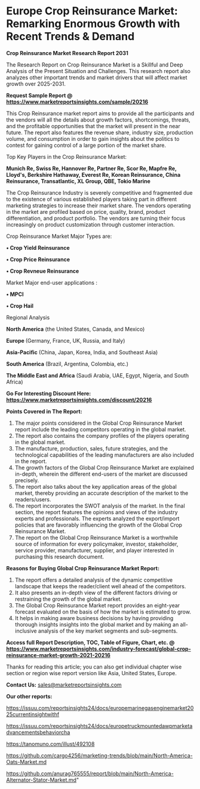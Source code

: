 # Europe Crop Reinsurance Market: Remarking Enormous Growth with Recent Trends & Demand

<strong>Crop Reinsurance Market Research Report 2031</strong>

The Research Report on Crop Reinsurance Market is a Skillful and Deep Analysis of the Present Situation and Challenges. This research report also analyzes other important trends and market drivers that will affect market growth over 2025-2031.

<strong>Request Sample Report @ <a href=https://www.marketreportsinsights.com/sample/20216>https://www.marketreportsinsights.com/sample/20216</a></strong>

This Crop Reinsurance market report aims to provide all the participants and the vendors will all the details about growth factors, shortcomings, threats, and the profitable opportunities that the market will present in the near future. The report also features the revenue share, industry size, production volume, and consumption in order to gain insights about the politics to contest for gaining control of a large portion of the market share.

Top Key Players in the Crop Reinsurance Market:

<strong>Munich Re, Swiss Re, Hannover Re, Partner Re, Scor Re, Mapfre Re, Lloyd's, Berkshire Hathaway, Everest Re, Korean Reinsurance, China Reinsurance, Transatlantic, XL Group, QBE, Tokio Marine</strong>

The Crop Reinsurance Industry is severely competitive and fragmented due to the existence of various established players taking part in different marketing strategies to increase their market share. The vendors operating in the market are profiled based on price, quality, brand, product differentiation, and product portfolio. The vendors are turning their focus increasingly on product customization through customer interaction.

Crop Reinsurance Market Major Types are:

<strong>• Crop Yield Reinsurance

• Crop Price Reinsurance

• Crop Revneue Reinsurance</strong>

Market Major end-user applications :

<strong>• MPCI

• Crop Hail</strong>

Regional Analysis

</u><strong><b>North America</b></strong> (the United States, Canada, and Mexico)

<strong><b>Europe </b></strong>(Germany, France, UK, Russia, and Italy)

<strong><b>Asia-Pacific</b></strong> (China, Japan, Korea, India, and Southeast Asia)

<strong><b>South America</b></strong> (Brazil, Argentina, Colombia, etc.)

<strong><b>The Middle East and Africa</b></strong> (Saudi Arabia, UAE, Egypt, Nigeria, and South Africa)

<strong>Go For Interesting Discount Here: <a href=https://www.marketreportsinsights.com/discount/20216>https://www.marketreportsinsights.com/discount/20216</a></strong>

<strong>Points Covered in The Report:</strong>
<ol>
  <li>The major points considered in the Global Crop Reinsurance Market report include the leading competitors operating in the global market.</li>
  <li>The report also contains the company profiles of the players operating in the global market.</li>
  <li>The manufacture, production, sales, future strategies, and the technological capabilities of the leading manufacturers are also included in the report.</li>
  <li>The growth factors of the Global Crop Reinsurance Market are explained in-depth, wherein the different end-users of the market are discussed precisely.</li>
  <li>The report also talks about the key application areas of the global market, thereby providing an accurate description of the market to the readers/users.</li>
  <li>The report incorporates the SWOT analysis of the market. In the final section, the report features the opinions and views of the industry experts and professionals. The experts analyzed the export/import policies that are favorably influencing the growth of the Global Crop Reinsurance Market.</li>
  <li>The report on the Global Crop Reinsurance Market is a worthwhile source of information for every policymaker, investor, stakeholder, service provider, manufacturer, supplier, and player interested in purchasing this research document.</li>
</ol>
<strong>Reasons for Buying Global Crop Reinsurance Market Report:</strong>

<ol>
  <li>The report offers a detailed analysis of the dynamic competitive landscape that keeps the reader/client well ahead of the competitors.</li>
  <li>It also presents an in-depth view of the different factors driving or restraining the growth of the global market.</li>
  <li>The Global Crop Reinsurance Market report provides an eight-year forecast evaluated on the basis of how the market is estimated to grow.</li>
  <li>It helps in making aware business decisions by having providing thorough insights insights into the global market and by making an all-inclusive analysis of the key market segments and sub-segments.</li>
</ol>
<strong>Access full Report Description, TOC, Table of Figure, Chart, etc. @ <a href=https://www.marketreportsinsights.com/industry-forecast/global-crop-reinsurance-market-growth-2021-20216>https://www.marketreportsinsights.com/industry-forecast/global-crop-reinsurance-market-growth-2021-20216</a></strong>


Thanks for reading this article; you can also get individual chapter wise section or region wise report version like Asia, United States, Europe.

<strong>Contact Us:</strong>
sales@marketreportsinsights.com

<strong>Our other reports:</strong>

<a href=https://issuu.com/reportsinsights24/docs/europemarinegasenginemarket2025currentinsightwithf>https://issuu.com/reportsinsights24/docs/europemarinegasenginemarket2025currentinsightwithf</a>

<a href=https://issuu.com/reportsinsights24/docs/europetruckmountedawpmarketadvancementsbehaviorcha>https://issuu.com/reportsinsights24/docs/europetruckmountedawpmarketadvancementsbehaviorcha</a>

<a href=https://tanomuno.com/illust/492108>https://tanomuno.com/illust/492108</a>

<a href=https://github.com/cargo4256/marketing-trends/blob/main/North-America-Oats-Market.md>https://github.com/cargo4256/marketing-trends/blob/main/North-America-Oats-Market.md</a>

<a href=https://github.com/anurag765555/report/blob/main/North-America-Alternator-Stator-Market.md>https://github.com/anurag765555/report/blob/main/North-America-Alternator-Stator-Market.md</a>"
